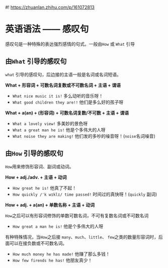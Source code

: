 #! https://zhuanlan.zhihu.com/p/161072813
# 英语语法 —— 感叹句

感叹句是一种特殊的表达强烈感情的句式。一般由`How` 或 `What` 引导


## 由`What` 引导的感叹句

`what` 引导的感叹句，后边接的主语一般是名词或名词短语。

**What + 形容词 + 可数名词复数或不可数名词 + 主语 + 谓语**

- `What nice music it is!` 多么动听的音乐呀！
- `What good children they are!!` 他们是多么好的孩子呀

**What + a(an) + (形容词)  + 可数名词复数/不可数 + 主语 + 谓语**

- `What a lovely view!` 多美妙的景色呀
- `What a great man he is!` 他是个多伟大的人呀
- `What noise they are making!` 他们发的多吵的噪音呀！(`noise`名词噪音)

## 由`How` 引导的感叹句

`How`用来修饰形容词、副词或动词。

**How + adj./adv. + 主语 + 动词**

- `How great he is!` 他真了不起！
- `How quickly /ˈk wɪklɪ/ time passed!` 时间过的真快呀！(`quickly` 副词)


**How + adj. + a(an) + 单数名称 + 主语 + 动词**

`How`之后可以有形容词修饰的单数可数名词，不可有复数名词或不可数名词

- `How great a man he is!` 他是个多伟大的人呀

有种特殊情况，当`How`之后接 `many`、`much`、`little`、 `few`之类的数量形容词时，后面可以在接负数或不可数名词。

- `How much money he has made!` 他赚了那么多钱！
- `How few firends he has!` 他朋友真少！






